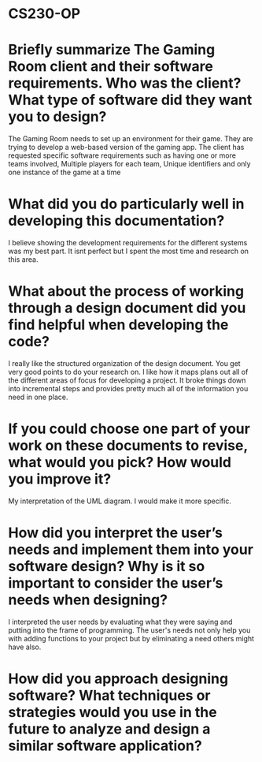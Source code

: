 # CS230-OP

# Briefly summarize The Gaming Room client and their software requirements. Who was the client? What type of software did they want you to design?
The Gaming Room needs to set up an environment for their game. They are trying to develop a web-based version of the gaming app. The client has requested specific software requirements such as having one or more teams involved, Multiple players for each team, Unique identifiers and only one instance of the game at a time

# What did you do particularly well in developing this documentation?
I believe showing the development requirements for the different systems was my best part. It isnt perfect but I spent the most time and research on this area. 

# What about the process of working through a design document did you find helpful when developing the code?
I really like the structured organization of the design document. You get very good points to do your research on. I like how it maps plans out all of the different areas of focus for developing a project. It broke things down into incremental steps and provides pretty much all of the information you need in one place. 

# If you could choose one part of your work on these documents to revise, what would you pick? How would you improve it?
My interpretation of the UML diagram. I would make it more specific. 

# How did you interpret the user’s needs and implement them into your software design? Why is it so important to consider the user’s needs when designing?
I interpreted the user needs by evaluating what they were saying and putting into the frame of programming. The user's needs not only help you with adding functions to your project but by eliminating a need others might have also. 

# How did you approach designing software? What techniques or strategies would you use in the future to analyze and design a similar software application?

